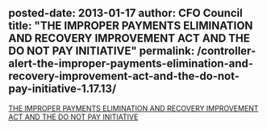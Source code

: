 posted-date: 2013-01-17
author: CFO Council
title: "THE IMPROPER PAYMENTS ELIMINATION AND RECOVERY IMPROVEMENT ACT AND THE DO NOT PAY INITIATIVE"
permalink: /controller-alert-the-improper-payments-elimination-and-recovery-improvement-act-and-the-do-not-pay-initiative-1.17.13/
---

[THE IMPROPER PAYMENTS ELIMINATION AND RECOVERY IMPROVEMENT ACT AND THE DO NOT PAY INITIATIVE](/assets/files/Controller-Alert-The-Improper-Payments-Elimination-and-Recovery-Improvement-Act-and-the-Do-Not-Pay-Initiative-1.17.13.pdf)
